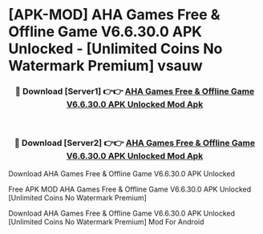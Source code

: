 # [APK-MOD] AHA Games  Free & Offline Game V6.6.30.0 APK Unlocked - [Unlimited Coins No Watermark Premium] vsauw



<div align="center">
<h3>🔴 Download [Server1] 👉👉 <a href="https://momento.my/?title=AHA_Games__Free_&_Offline_Game_V6.6.30.0_APK_Unlocked">AHA Games  Free & Offline Game V6.6.30.0 APK Unlocked Mod Apk</a></h3><br>

<h3>🔴 Download [Server2] 👉👉 <a href="https://momento.my/?title=AHA_Games__Free_&_Offline_Game_V6.6.30.0_APK_Unlocked">AHA Games  Free & Offline Game V6.6.30.0 APK Unlocked Mod Apk</a></h3>
</div>



Download AHA Games  Free & Offline Game V6.6.30.0 APK Unlocked 

Free APK MOD AHA Games  Free & Offline Game V6.6.30.0 APK Unlocked [Unlimited Coins No Watermark Premium]

Download AHA Games  Free & Offline Game V6.6.30.0 APK Unlocked [Unlimited Coins No Watermark Premium] Mod For Android
